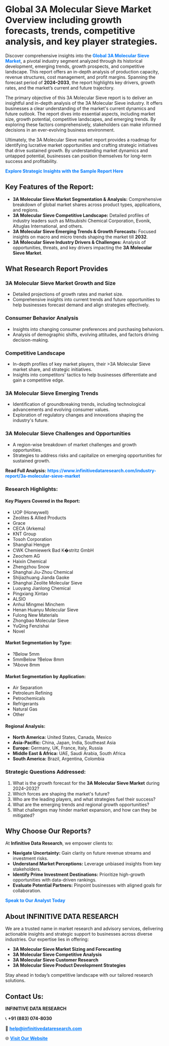 <h1>Global 3A Molecular Sieve Market Overview including growth forecasts, trends, competitive analysis, and key player strategies.</h1>
<p>
Discover comprehensive insights into the 
<a href="https://www.infinitivedataresearch.com/industry-report/3a-molecular-sieve-market" rel="dofollow" style="color: #007BFF; text-decoration: none;"><strong>Global 3A Molecular Sieve Market</strong></a>, a pivotal industry segment analyzed through its historical development, emerging trends, growth prospects, and competitive landscape. This report offers an in-depth analysis of production capacity, revenue structures, cost management, and profit margins. Spanning the forecast period of <strong>2024–2033</strong>, the report highlights key drivers, growth rates, and the market’s current and future trajectory.
</p>
<p>
The primary objective of this 3A Molecular Sieve report is to deliver an insightful and in-depth analysis of the 3A Molecular Sieve industry. It offers businesses a clear understanding of the market's current dynamics and future outlook. The report dives into essential aspects, including market size, growth potential, competitive landscapes, and emerging trends. By exploring these factors comprehensively, stakeholders can make informed decisions in an ever-evolving business environment.
</p>
<p>
Ultimately, the 3A Molecular Sieve market report provides a roadmap for identifying lucrative market opportunities and crafting strategic initiatives that drive sustained growth. By understanding market dynamics and untapped potential, businesses can position themselves for long-term success and profitability.
</p>
<p>
<a href="https://www.infinitivedataresearch.com/request-sample/reportId=105699" style="color: #007BFF; text-decoration: none;"><strong>Explore Strategic Insights with the Sample Report Here</strong></a>
</p>

<h2>Key Features of the Report:</h2>
<ul>
<li><strong>3A Molecular Sieve Market Segmentation & Analysis:</strong> Comprehensive breakdown of global market shares across product types, applications, and regions.</li>
<li><strong>3A Molecular Sieve Competitive Landscape:</strong> Detailed profiles of industry leaders such as Mitsubishi Chemical Corporation, Evonik, Altuglas International, and others.</li>
<li><strong>3A Molecular Sieve Emerging Trends & Growth Forecasts:</strong> Focused insights on macro and micro trends shaping the market till <strong>2032</strong>.</li>
<li><strong>3A Molecular Sieve Industry Drivers & Challenges:</strong> Analysis of opportunities, threats, and key drivers impacting the <strong>3A Molecular Sieve Market</strong>.</li>
</ul>

<h2>What Research Report Provides</h2>
<h3>3A Molecular Sieve Market Growth and Size</h3>
<ul>
<li>Detailed projections of growth rates and market size.</li>
<li>Comprehensive insights into current trends and future opportunities to help businesses forecast demand and align strategies effectively.</li>
</ul>

<h3>Consumer Behavior Analysis</h3>
<ul>
<li>Insights into changing consumer preferences and purchasing behaviors.</li>
<li>Analysis of demographic shifts, evolving attitudes, and factors driving decision-making.</li>
</ul>

<h3>Competitive Landscape</h3>
<ul>
<li>In-depth profiles of key market players, their >3A Molecular Sieve market share, and strategic initiatives.</li>
<li>Insights into competitors' tactics to help businesses differentiate and gain a competitive edge.</li>
</ul>

<h3>3A Molecular Sieve Emerging Trends</h3>
<ul>
<li>Identification of groundbreaking trends, including technological advancements and evolving consumer values.</li>
<li>Exploration of regulatory changes and innovations shaping the industry's future.</li>
</ul>

<h3>3A Molecular Sieve Challenges and Opportunities</h3>
<ul>
<li>A region-wise breakdown of market challenges and growth opportunities.</li>
<li>Strategies to address risks and capitalize on emerging opportunities for sustained growth.</li>
</ul>
<p><strong>Read Full Analysis:</strong> <a href="https://www.infinitivedataresearch.com/industry-report/3a-molecular-sieve-market" rel="dofollow" style="color: #007BFF; text-decoration: none;"><strong>https://www.infinitivedataresearch.com/industry-report/3a-molecular-sieve-market</strong></a></p>
<h3>Research Highlights:</h3>
<h4>Key Players Covered in the Report:</h4>
<ul><li>UOP (Honeywell)</li><li>Zeolites &amp; Allied Products</li><li>Grace</li><li>CECA (Arkema)</li><li>KNT Group</li><li>Tosoh Corporation</li><li>Shanghai Hengye</li><li>CWK Chemiewerk Bad K�stritz GmbH</li><li>Zeochem AG</li><li>Haixin Chemical</li><li>Zhengzhou Snow</li><li>Shanghai Jiu-Zhou Chemical</li><li>Shijiazhuang Jianda Gaoke</li><li>Shanghai Zeolite Molecular Sieve</li><li>Luoyang Jianlong Chemical</li><li>Pingxiang Xintao</li><li>ALSIO</li><li>Anhui Mingmei Minchem</li><li>Henan Huanyu Molecular Sieve</li><li>Fulong New Materials</li><li>Zhongbao Molecular Sieve</li><li>YuQing Fenzishai</li><li>Novel</li></ul>
<h4>Market Segmentation by Type:</h4>
<ul><li>?Below 5mm</li><li>5mmBelow ?Below 8mm</li><li>?Above 8mm</li></ul>
<h4>Market Segmentation by Application:</h4>
<ul><li>Air Separation</li><li>Petroleum Refining</li><li>Petrochemicals</li><li>Refrigerants</li><li>Natural Gas</li><li>Other</li></ul>

<h4>Regional Analysis:</h4>
<ul>
<li><strong>North America:</strong> United States, Canada, Mexico</li>
<li><strong>Asia-Pacific:</strong> China, Japan, India, Southeast Asia</li>
<li><strong>Europe:</strong> Germany, UK, France, Italy, Russia</li>
<li><strong>Middle East & Africa:</strong> UAE, Saudi Arabia, South Africa</li>
<li><strong>South America:</strong> Brazil, Argentina, Colombia</li>
</ul>

<h3>Strategic Questions Addressed:</h3>
<ol>
<li>What is the growth forecast for the <strong>3A Molecular Sieve Market</strong> during 2024–2032?</li>
<li>Which forces are shaping the market's future?</li>
<li>Who are the leading players, and what strategies fuel their success?</li>
<li>What are the emerging trends and regional growth opportunities?</li>
<li>What challenges may hinder market expansion, and how can they be mitigated?</li>
</ol>

<h2>Why Choose Our Reports?</h2>
<p>At <strong>Infinitive Data Research</strong>, we empower clients to:</p>
<ul>
<li><strong>Navigate Uncertainty:</strong> Gain clarity on future revenue streams and investment risks.</li>
<li><strong>Understand Market Perceptions:</strong> Leverage unbiased insights from key stakeholders.</li>
<li><strong>Identify Prime Investment Destinations:</strong> Prioritize high-growth opportunities with data-driven rankings.</li>
<li><strong>Evaluate Potential Partners:</strong> Pinpoint businesses with aligned goals for collaboration.</li>
</ul>
<p><a href="https://www.infinitivedataresearch.com/industry-report/3a-molecular-sieve-market" rel="dofollow" style="color: #007BFF; text-decoration: none;"><strong>Speak to Our Analyst Today</strong></a></p>

<h2>About INFINITIVE DATA RESEARCH</h2>
<p>We are a trusted name in market research and advisory services, delivering actionable insights and strategic support to businesses across diverse industries. Our expertise lies in offering:</p>
<ul>
<li><strong>3A Molecular Sieve Market Sizing and Forecasting</strong></li>
<li><strong>3A Molecular Sieve Competitive Analysis</strong></li>
<li><strong>3A Molecular Sieve Customer Research</strong></li>
<li><strong>3A Molecular Sieve Product Development Strategies</strong></li>
</ul>
<p>Stay ahead in today’s competitive landscape with our tailored research solutions.</p>

<h2>Contact Us:</h2>
<p><strong>INFINITIVE DATA RESEARCH</strong></p>
<p>📞 <strong>+91 (883) 074-8030</strong></p>
<p>📧 <strong><a href="mailto:help@infinitivedataresearch.com" style="color: #007BFF;">help@infinitivedataresearch.com</a></strong></p>
<p>🌐 <strong><a href="https://www.infinitivedataresearch.com" rel="dofollow" style="color: #007BFF;">Visit Our Website</a></strong></p>